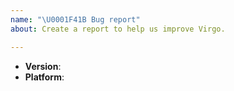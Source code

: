 ```yaml
---
name: "\U0001F41B Bug report"
about: Create a report to help us improve Virgo.

---
```


<!--
Thank you for reporting an issue.
This issue tracker is for bugs and issues found within Virgo.
-->

- **Version**:
- **Platform**:

<!-- Enter your issue details below this comment. -->
